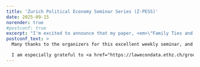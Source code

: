 ```yaml
---
title: 'Zurich Political Economy Seminar Series (Z-PESS)'
date: 2025-09-15
norender: true
#postconf: true
excerpt: "I'm excited to announce that my paper, <em>\"Family Ties and Undermined Accountability in Italian Municipalities\"</em>, has been accepted for presentation at the <a href=\"https://pp.ethz.ch/zpess.html\">Zurich Political Economy Seminar Series (Z-PESS)</a>, hosted by the Immigration Policy Lab at ETH Zurich on October 1, 2025."
postconf_text: >
  Many thanks to the organizers for this excellent weekly seminar, and for the opportunity to present my paper.

  I am especially grateful to <a href="https://lawecondata.ethz.ch/group/scientific-team/torchetti.html">Gianmarco Torchetti</a> for his extremely valuable and insightful discussion of our paper.<br><br>
---
```

